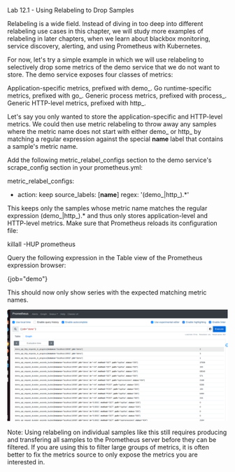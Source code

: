 Lab 12.1 - Using Relabeling to Drop Samples

Relabeling is a wide field. Instead of diving in too deep into different relabeling use cases in this
chapter, we will study more examples of relabeling in later chapters, when we learn about blackbox
monitoring, service discovery, alerting, and using Prometheus with Kubernetes.

For now, let's try a simple example in which we will use relabeling to selectively drop some metrics of
the demo service that we do not want to store. The demo service exposes four classes of metrics:

Application-specific metrics, prefixed with demo_.
Go runtime-specific metrics, prefixed with go_.
Generic process metrics, prefixed with process_.
Generic HTTP-level metrics, prefixed with http_.

Let's say you only wanted to store the application-specific and HTTP-level metrics. We could then use
metric relabeling to throw away any samples where the metric name does not start with either demo_
or http_ by matching a regular expression against the special __name__ label that contains a
sample's metric name.

Add the following metric_relabel_configs section to the demo service's scrape_config
section in your prometheus.yml:

metric_relabel_configs:
- action: keep
source_labels: [__name__]
regex: '(demo_|http_).*'

This keeps only the samples whose metric name matches the regular expression (demo_|http_).*
and thus only stores application-level and HTTP-level metrics.
Make sure that Prometheus reloads its configuration file:

killall -HUP prometheus

Query the following expression in the Table view of the Prometheus expression browser:

{job="demo"}

This should now only show series with the expected matching metric names.

![alt text](image.png)

Note: Using relabeling on individual samples like this still requires producing and transfering all
samples to the Prometheus server before they can be filtered. If you are using this to filter large groups
of metrics, it is often better to fix the metrics source to only expose the metrics you are interested in.